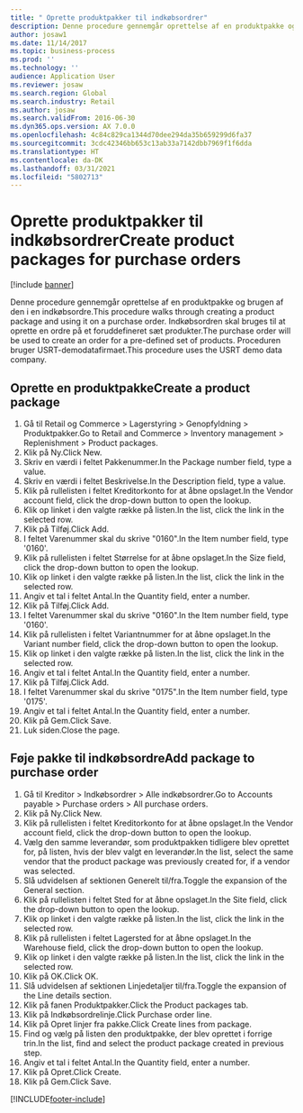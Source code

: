 ```yaml
---
title: " Oprette produktpakker til indkøbsordrer"
description: Denne procedure gennemgår oprettelse af en produktpakke og brugen af den i en indkøbsordre.
author: josaw1
ms.date: 11/14/2017
ms.topic: business-process
ms.prod: ''
ms.technology: ''
audience: Application User
ms.reviewer: josaw
ms.search.region: Global
ms.search.industry: Retail
ms.author: josaw
ms.search.validFrom: 2016-06-30
ms.dyn365.ops.version: AX 7.0.0
ms.openlocfilehash: 4c84c829ca1344d70dee294da35b659299d6fa37
ms.sourcegitcommit: 3cdc42346bb653c13ab33a7142dbb7969f1f6dda
ms.translationtype: HT
ms.contentlocale: da-DK
ms.lasthandoff: 03/31/2021
ms.locfileid: "5802713"
---
```

# <a name="create-product-packages-for-purchase-orders"></a><span data-ttu-id="9d102-103"> Oprette produktpakker til indkøbsordrer</span><span class="sxs-lookup"><span data-stu-id="9d102-103">Create product packages for purchase orders</span></span>

[!include [banner](../includes/banner.md)]

<span data-ttu-id="9d102-104">Denne procedure gennemgår oprettelse af en produktpakke og brugen af den i en indkøbsordre.</span><span class="sxs-lookup"><span data-stu-id="9d102-104">This procedure walks through creating a product package and using it on a purchase order.</span></span> <span data-ttu-id="9d102-105">Indkøbsordren skal bruges til at oprette en ordre på et foruddefineret sæt produkter.</span><span class="sxs-lookup"><span data-stu-id="9d102-105">The purchase order will be used to create an order for a pre-defined set of products.</span></span> <span data-ttu-id="9d102-106">Proceduren bruger USRT-demodatafirmaet.</span><span class="sxs-lookup"><span data-stu-id="9d102-106">This procedure uses the USRT demo data company.</span></span>


## <a name="create-a-product-package"></a><span data-ttu-id="9d102-107">Oprette en produktpakke</span><span class="sxs-lookup"><span data-stu-id="9d102-107">Create a product package</span></span>
1. <span data-ttu-id="9d102-108">Gå til Retail og Commerce > Lagerstyring > Genopfyldning > Produktpakker.</span><span class="sxs-lookup"><span data-stu-id="9d102-108">Go to Retail and Commerce > Inventory management > Replenishment > Product packages.</span></span>
2. <span data-ttu-id="9d102-109">Klik på Ny.</span><span class="sxs-lookup"><span data-stu-id="9d102-109">Click New.</span></span>
3. <span data-ttu-id="9d102-110">Skriv en værdi i feltet Pakkenummer.</span><span class="sxs-lookup"><span data-stu-id="9d102-110">In the Package number field, type a value.</span></span>
4. <span data-ttu-id="9d102-111">Skriv en værdi i feltet Beskrivelse.</span><span class="sxs-lookup"><span data-stu-id="9d102-111">In the Description field, type a value.</span></span>
5. <span data-ttu-id="9d102-112">Klik på rullelisten i feltet Kreditorkonto for at åbne opslaget.</span><span class="sxs-lookup"><span data-stu-id="9d102-112">In the Vendor account field, click the drop-down button to open the lookup.</span></span>
6. <span data-ttu-id="9d102-113">Klik op linket i den valgte række på listen.</span><span class="sxs-lookup"><span data-stu-id="9d102-113">In the list, click the link in the selected row.</span></span>
7. <span data-ttu-id="9d102-114">Klik på Tilføj.</span><span class="sxs-lookup"><span data-stu-id="9d102-114">Click Add.</span></span>
8. <span data-ttu-id="9d102-115">I feltet Varenummer skal du skrive "0160".</span><span class="sxs-lookup"><span data-stu-id="9d102-115">In the Item number field, type '0160'.</span></span>
9. <span data-ttu-id="9d102-116">Klik på rullelisten i feltet Størrelse for at åbne opslaget.</span><span class="sxs-lookup"><span data-stu-id="9d102-116">In the Size field, click the drop-down button to open the lookup.</span></span>
10. <span data-ttu-id="9d102-117">Klik op linket i den valgte række på listen.</span><span class="sxs-lookup"><span data-stu-id="9d102-117">In the list, click the link in the selected row.</span></span>
11. <span data-ttu-id="9d102-118">Angiv et tal i feltet Antal.</span><span class="sxs-lookup"><span data-stu-id="9d102-118">In the Quantity field, enter a number.</span></span>
12. <span data-ttu-id="9d102-119">Klik på Tilføj.</span><span class="sxs-lookup"><span data-stu-id="9d102-119">Click Add.</span></span>
13. <span data-ttu-id="9d102-120">I feltet Varenummer skal du skrive "0160".</span><span class="sxs-lookup"><span data-stu-id="9d102-120">In the Item number field, type '0160'.</span></span>
14. <span data-ttu-id="9d102-121">Klik på rullelisten i feltet Variantnummer for at åbne opslaget.</span><span class="sxs-lookup"><span data-stu-id="9d102-121">In the Variant number field, click the drop-down button to open the lookup.</span></span>
15. <span data-ttu-id="9d102-122">Klik op linket i den valgte række på listen.</span><span class="sxs-lookup"><span data-stu-id="9d102-122">In the list, click the link in the selected row.</span></span>
16. <span data-ttu-id="9d102-123">Angiv et tal i feltet Antal.</span><span class="sxs-lookup"><span data-stu-id="9d102-123">In the Quantity field, enter a number.</span></span>
17. <span data-ttu-id="9d102-124">Klik på Tilføj.</span><span class="sxs-lookup"><span data-stu-id="9d102-124">Click Add.</span></span>
18. <span data-ttu-id="9d102-125">I feltet Varenummer skal du skrive "0175".</span><span class="sxs-lookup"><span data-stu-id="9d102-125">In the Item number field, type '0175'.</span></span>
19. <span data-ttu-id="9d102-126">Angiv et tal i feltet Antal.</span><span class="sxs-lookup"><span data-stu-id="9d102-126">In the Quantity field, enter a number.</span></span>
20. <span data-ttu-id="9d102-127">Klik på Gem.</span><span class="sxs-lookup"><span data-stu-id="9d102-127">Click Save.</span></span>
21. <span data-ttu-id="9d102-128">Luk siden.</span><span class="sxs-lookup"><span data-stu-id="9d102-128">Close the page.</span></span>

## <a name="add-package-to-purchase-order"></a><span data-ttu-id="9d102-129">Føje pakke til indkøbsordre</span><span class="sxs-lookup"><span data-stu-id="9d102-129">Add package to purchase order</span></span>
1. <span data-ttu-id="9d102-130">Gå til Kreditor > Indkøbsordrer > Alle indkøbsordrer.</span><span class="sxs-lookup"><span data-stu-id="9d102-130">Go to Accounts payable > Purchase orders > All purchase orders.</span></span>
2. <span data-ttu-id="9d102-131">Klik på Ny.</span><span class="sxs-lookup"><span data-stu-id="9d102-131">Click New.</span></span>
3. <span data-ttu-id="9d102-132">Klik på rullelisten i feltet Kreditorkonto for at åbne opslaget.</span><span class="sxs-lookup"><span data-stu-id="9d102-132">In the Vendor account field, click the drop-down button to open the lookup.</span></span>
4. <span data-ttu-id="9d102-133">Vælg den samme leverandør, som produktpakken tidligere blev oprettet for, på listen, hvis der blev valgt en leverandør.</span><span class="sxs-lookup"><span data-stu-id="9d102-133">In the list, select the same vendor that the product package was previously created for, if a vendor was selected.</span></span>
5. <span data-ttu-id="9d102-134">Slå udvidelsen af sektionen Generelt til/fra.</span><span class="sxs-lookup"><span data-stu-id="9d102-134">Toggle the expansion of the General section.</span></span>
6. <span data-ttu-id="9d102-135">Klik på rullelisten i feltet Sted for at åbne opslaget.</span><span class="sxs-lookup"><span data-stu-id="9d102-135">In the Site field, click the drop-down button to open the lookup.</span></span>
7. <span data-ttu-id="9d102-136">Klik op linket i den valgte række på listen.</span><span class="sxs-lookup"><span data-stu-id="9d102-136">In the list, click the link in the selected row.</span></span>
8. <span data-ttu-id="9d102-137">Klik på rullelisten i feltet Lagersted for at åbne opslaget.</span><span class="sxs-lookup"><span data-stu-id="9d102-137">In the Warehouse field, click the drop-down button to open the lookup.</span></span>
9. <span data-ttu-id="9d102-138">Klik op linket i den valgte række på listen.</span><span class="sxs-lookup"><span data-stu-id="9d102-138">In the list, click the link in the selected row.</span></span>
10. <span data-ttu-id="9d102-139">Klik på OK.</span><span class="sxs-lookup"><span data-stu-id="9d102-139">Click OK.</span></span>
11. <span data-ttu-id="9d102-140">Slå udvidelsen af sektionen Linjedetaljer til/fra.</span><span class="sxs-lookup"><span data-stu-id="9d102-140">Toggle the expansion of the Line details section.</span></span>
12. <span data-ttu-id="9d102-141">Klik på fanen Produktpakker.</span><span class="sxs-lookup"><span data-stu-id="9d102-141">Click the Product packages tab.</span></span>
13. <span data-ttu-id="9d102-142">Klik på Indkøbsordrelinje.</span><span class="sxs-lookup"><span data-stu-id="9d102-142">Click Purchase order line.</span></span>
14. <span data-ttu-id="9d102-143">Klik på Opret linjer fra pakke.</span><span class="sxs-lookup"><span data-stu-id="9d102-143">Click Create lines from package.</span></span>
15. <span data-ttu-id="9d102-144">Find og vælg på listen den produktpakke, der blev oprettet i forrige trin.</span><span class="sxs-lookup"><span data-stu-id="9d102-144">In the list, find and select the product package created in previous step.</span></span>
16. <span data-ttu-id="9d102-145">Angiv et tal i feltet Antal.</span><span class="sxs-lookup"><span data-stu-id="9d102-145">In the Quantity field, enter a number.</span></span>
17. <span data-ttu-id="9d102-146">Klik på Opret.</span><span class="sxs-lookup"><span data-stu-id="9d102-146">Click Create.</span></span>
18. <span data-ttu-id="9d102-147">Klik på Gem.</span><span class="sxs-lookup"><span data-stu-id="9d102-147">Click Save.</span></span>



[!INCLUDE[footer-include](../../includes/footer-banner.md)]